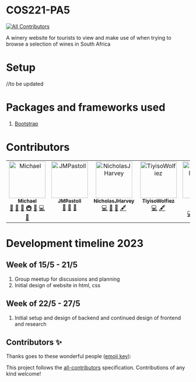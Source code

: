 # COS221-PA5
<!-- ALL-CONTRIBUTORS-BADGE:START - Do not remove or modify this section -->
[![All Contributors](https://img.shields.io/badge/all_contributors-6-orange.svg?style=flat-square)](#contributors-)
<!-- ALL-CONTRIBUTORS-BADGE:END -->
A winery website for tourists to view and make use of when trying to browse a selection of wines in South Africa

# Setup
//to be updated

# Packages and frameworks used
1. <a href="https://getbootstrap.com/">Bootstrap</a>

# Contributors

<!-- ALL-CONTRIBUTORS-LIST:START - Do not remove or modify this section -->
<!-- prettier-ignore-start -->
<!-- markdownlint-disable -->
<table>
  <tbody>
    <tr>
      <td align="center" valign="top" width="14.28%"><a href="https://waveyboym.github.io"><img src="https://avatars.githubusercontent.com/u/93211335?v=4?s=100" width="100px;" alt="Michael"/><br /><sub><b>Michael</b></sub></a><br /><a href="#design-waveyboym" title="Design">🎨</a> <a href="#projectManagement-waveyboym" title="Project Management">📆</a> <a href="#maintenance-waveyboym" title="Maintenance">🚧</a> <a href="#infra-waveyboym" title="Infrastructure (Hosting, Build-Tools, etc)">🚇</a> <a href="https://github.com/waveyboym/COS221-PA5/commits?author=waveyboym" title="Documentation">📖</a> <a href="https://github.com/waveyboym/COS221-PA5/commits?author=waveyboym" title="Code">💻</a> <a href="https://github.com/waveyboym/COS221-PA5/issues?q=author%3Awaveyboym" title="Bug reports">🐛</a></td>
      <td align="center" valign="top" width="14.28%"><a href="https://github.com/JMPastoll"><img src="https://avatars.githubusercontent.com/u/130366358?v=4?s=100" width="100px;" alt="JMPastoll"/><br /><sub><b>JMPastoll</b></sub></a><br /><a href="#data-JMPastoll" title="Data">🔣</a> <a href="#ideas-JMPastoll" title="Ideas, Planning, & Feedback">🤔</a> <a href="#research-JMPastoll" title="Research">🔬</a></td>
      <td align="center" valign="top" width="14.28%"><a href="https://github.com/NicholasJHarvey"><img src="https://avatars.githubusercontent.com/u/43268664?v=4?s=100" width="100px;" alt="NicholasJHarvey"/><br /><sub><b>NicholasJHarvey</b></sub></a><br /><a href="https://github.com/waveyboym/COS221-PA5/commits?author=NicholasJHarvey" title="Code">💻</a> <a href="https://github.com/waveyboym/COS221-PA5/issues?q=author%3ANicholasJHarvey" title="Bug reports">🐛</a> <a href="#data-NicholasJHarvey" title="Data">🔣</a> <a href="#content-NicholasJHarvey" title="Content">🖋</a></td>
      <td align="center" valign="top" width="14.28%"><a href="https://github.com/TiyisoWolfiez"><img src="https://avatars.githubusercontent.com/u/110611386?v=4?s=100" width="100px;" alt="TiyisoWolfiez"/><br /><sub><b>TiyisoWolfiez</b></sub></a><br /><a href="https://github.com/waveyboym/COS221-PA5/commits?author=TiyisoWolfiez" title="Code">💻</a> <a href="#content-TiyisoWolfiez" title="Content">🖋</a></td>
      <td align="center" valign="top" width="14.28%"><a href="https://github.com/u22528492"><img src="https://avatars.githubusercontent.com/u/130374095?v=4?s=100" width="100px;" alt="Jaden Moodley"/><br /><sub><b>Jaden Moodley</b></sub></a><br /><a href="https://github.com/waveyboym/COS221-PA5/commits?author=u22528492" title="Code">💻</a> <a href="#content-u22528492" title="Content">🖋</a> <a href="#design-u22528492" title="Design">🎨</a> <a href="#infra-u22528492" title="Infrastructure (Hosting, Build-Tools, etc)">🚇</a></td>
      <td align="center" valign="top" width="14.28%"><a href="https://github.com/Dindosss"><img src="https://avatars.githubusercontent.com/u/116130766?v=4?s=100" width="100px;" alt="Dindosss"/><br /><sub><b>Dindosss</b></sub></a><br /><a href="https://github.com/waveyboym/COS221-PA5/commits?author=Dindosss" title="Code">💻</a> <a href="#content-Dindosss" title="Content">🖋</a> <a href="#data-Dindosss" title="Data">🔣</a> <a href="#infra-Dindosss" title="Infrastructure (Hosting, Build-Tools, etc)">🚇</a></td>
    </tr>
  </tbody>
</table>

<!-- markdownlint-restore -->
<!-- prettier-ignore-end -->

<!-- ALL-CONTRIBUTORS-LIST:END -->

# Development timeline 2023
## Week of 15/5 - 21/5
 1. Group meetup for discussions and planning
 2. Initial design of website in html, css

## Week of 22/5 - 27/5
 1. Initial setup and design of backend and continued design of frontend and research

## Contributors ✨

Thanks goes to these wonderful people ([emoji key](https://allcontributors.org/docs/en/emoji-key)):

<!-- ALL-CONTRIBUTORS-LIST:START - Do not remove or modify this section -->
<!-- prettier-ignore-start -->
<!-- markdownlint-disable -->
<!-- markdownlint-restore -->
<!-- prettier-ignore-end -->
<!-- ALL-CONTRIBUTORS-LIST:END -->

This project follows the [all-contributors](https://github.com/all-contributors/all-contributors) specification. Contributions of any kind welcome!
